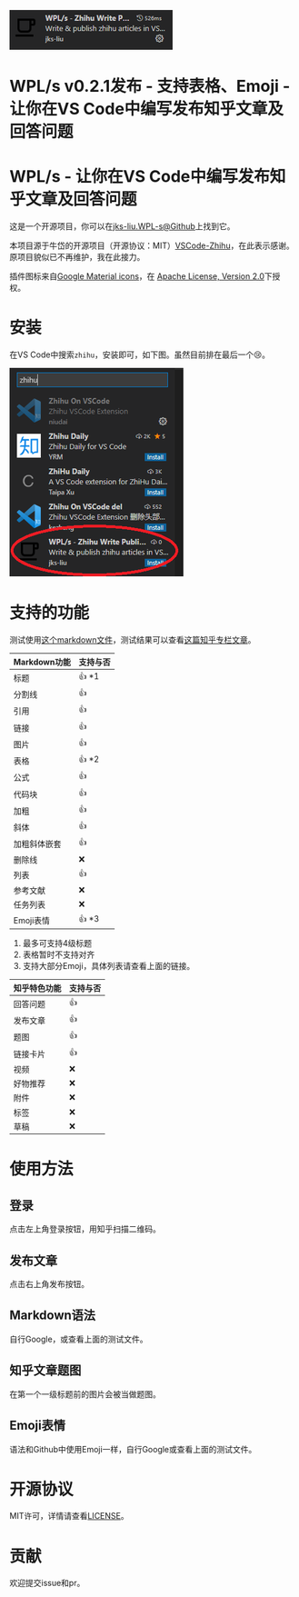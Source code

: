 
![在VS Code中搜索`zhihu`](./res/media/vs-code-extension-search-zhihu-this.png)

# WPL/s v0.2.1发布 - 支持表格、Emoji - 让你在VS Code中编写发布知乎文章及回答问题

# WPL/s - 让你在VS Code中编写发布知乎文章及回答问题

这是一个开源项目，你可以在[jks-liu.WPL-s@Github](https://github.com/jks-liu/WPL-s)上找到它。

本项目源于牛岱的开源项目（开源协议：MIT）[VSCode-Zhihu](https://github.com/niudai/VSCode-Zhihu)，在此表示感谢。原项目貌似已不再维护，我在此接力。

插件图标来自[Google Material icons](https://fonts.google.com/icons?icon.query=coffee)，在 [Apache License, Version 2.0](https://www.apache.org/licenses/LICENSE-2.0.html)下授权。

# 安装
在VS Code中搜索`zhihu`，安装即可，如下图。虽然目前排在最后一个:cry:。

![在VS Code中搜索`zhihu`](./res/media/vs-code-extension-search-zhihu.png)

# 支持的功能

测试使用[这个markdown文件](https://github.com/jks-liu/zhihu/blob/master/WPLs-introduction-and-test.md)，测试结果可以查看[这篇知乎专栏文章](https://zhuanlan.zhihu.com/p/390528313)。

| Markdown功能 | 支持与否 |
| :--- | :--- |
| 标题 | :+1: *1 |
| 分割线 | :+1: |
| 引用 | :+1: |
| 链接 | :+1: |
| 图片 | :+1: |
| 表格 | :+1: *2 |
| 公式 | :+1: |
| 代码块 | :+1: |
| 加粗 | :+1: |
| 斜体 | :+1: |
| 加粗斜体嵌套 | :+1: |
| 删除线 | :x: |
| 列表 | :+1: |
| 参考文献 | :x: |
| 任务列表 | :x: |
| Emoji表情 | :+1: *3 |

1. 最多可支持4级标题
2. 表格暂时不支持对齐
3. 支持大部分Emoji，具体列表请查看上面的链接。


| 知乎特色功能 | 支持与否 |
| --- | --- |
| 回答问题 | :+1: |
| 发布文章 | :+1: |
| 题图 | :+1: |
| 链接卡片 | :+1: |
| 视频 | :x: |
| 好物推荐 | :x: |
| 附件 | :x: |
| 标签 | :x: |
| 草稿 | :x: |

# 使用方法

## 登录
点击左上角登录按钮，用知乎扫描二维码。

## 发布文章
点击右上角发布按钮。

## Markdown语法
自行Google，或查看上面的测试文件。

## 知乎文章题图
在第一个一级标题前的图片会被当做题图。

## Emoji表情
语法和Github中使用Emoji一样，自行Google或查看上面的测试文件。

# 开源协议

MIT许可，详情请查看[LICENSE](./LICENSE)。

# 贡献
欢迎提交issue和pr。
